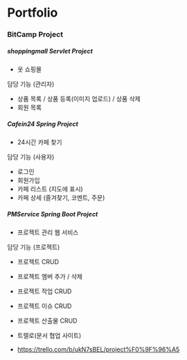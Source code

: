 # Portfolio

### BitCamp Project

##### shoppingmall Servlet Project
- 옷 쇼핑몰 

담당 기능 (관리자)
- 상품 목록 / 상품 등록(이미지 업로드) / 상품 삭제
- 회원 목록





##### Cafein24 Spring Project
- 24시간 카페 찾기

담당 기능 (사용자)
- 로그인
- 회원가입
- 카페 리스트 (지도에 표시)
- 카페 상세 (즐겨찾기, 코멘트, 주문)






##### PMService Spring Boot Project
- 프로젝트 관리 웹 서비스

담당 기능 (프로젝트)
- 프로젝트 CRUD
- 프로젝트 멤버 추가 / 삭제
- 프로젝트 작업 CRUD
- 프로젝트 이슈 CRUD
- 프로젝트 산출물 CRUD

- 트렐로(문서 협업 사이트)
- https://trello.com/b/ukN7sBEL/project%F0%9F%96%A5
